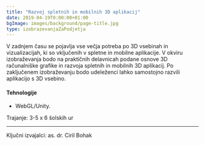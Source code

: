 ```yaml
---
title: "Razvoj spletnih in mobilnih 3D aplikacij"
date: 2019-04-19T0:00:00+01:00
bgImage: images/background/page-title.jpg
type: izobrazevanjaZaPodjetja
---
```

V zadnjem času se pojavlja vse večja potreba po 3D vsebinah in vizualizacijah, ki so vključenih v spletne in mobilne aplikacije. 
V okviru izobraževanja bodo na praktičnih delavnicah podane osnove 3D računalniške grafike in razvoja spletnih in mobilnih 3D aplikacij. 
Po zaključenem izobraževanju bodo udeleženci lahko samostojno razvili aplikacijo s 3D vsebino.

#### Tehnologije
- WebGL/Unity.

Trajanje: 3-5 x 6 šolskih ur

---

Ključni izvajalci: as. dr. Ciril Bohak
